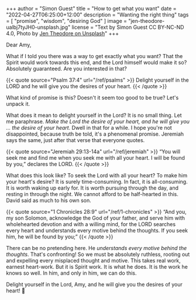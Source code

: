 +++
author = "Simon Guest"
title = "How to get what you want"
date = "2022-04-27T06:25:00+12:00"
description = "Wanting the right thing"
tags = [ "promise", "wisdom", "desiring God" ]
image = "jen-theodore-ualbj7tyJH0-unsplash.jpg"
license = "Text by Simon Guest CC BY-NC-ND 4.0, Photo by [Jen Theodore on Unsplash](https://unsplash.com/photos/ualbj7tyJH0)"
+++

Dear Amy,

What if I told you there was a way to get exactly what you want? That the Spirit would work towards this end, and the Lord himself would make it so? Absolutely guaranteed. Are you interested in that?

{{< quote source="Psalm 37:4" url="/ref/psalms" >}}
Delight yourself in the LORD and he will give you the desires of your heart.
{{< /quote >}}

What kind of promise is this? Doesn't it seem too good to be true? Let's unpack it.

What does it mean to delight yourself in the Lord? It is no small thing. Let me paraphrase. _Make the Lord the desire of your heart, and he will give you ... the desire of your heart._ Dwell in that for a while. I hope you're not disappointed, because truth be told, it's a phenomenal promise. Jeremiah says the same, just after that verse that everyone quotes.

{{< quote source="Jeremiah 29:13-14a" url="/ref/jeremiah" >}}
“You will seek me and find me when you seek me with all your heart. I will be found by you,” declares the LORD.
{{< /quote >}}

What does this look like? To seek the Lord with all your heart? To make him your heart's desire? It is surely time-consuming. In fact, it is all-consuming. It is worth waking up early for. It is worth pursuing through the day, and resting in through the night. We cannot afford to be half-hearted in this. David said as much to his own son.

{{< quote source="1 Chronicles 28:9" url="/ref/1-chronicles" >}}
“And you, my son Solomon, acknowledge the God of your father, and serve him with wholehearted devotion and with a willing mind, for the LORD searches every heart and understands every motive behind the thoughts. If you seek him, he will be found by you;”
{{< /quote >}}

There can be no pretending here. He _understands every motive behind the thoughts_. That's confronting! So we must be absolutely ruthless, rooting out and expelling every misplaced thought and motive. This takes real work, earnest heart-work. But it is Spirit work. It is what he does. It is the work he knows so well. In him, and only in him, we can do this.

Delight yourself in the Lord, Amy, and he will give you the desires of your heart! 🙏
